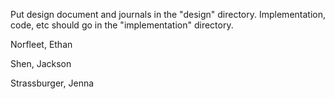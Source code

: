 Put design document and journals in the "design" directory.  Implementation, code, etc should go in the "implementation" directory.


Norfleet, Ethan

Shen, Jackson

Strassburger, Jenna
